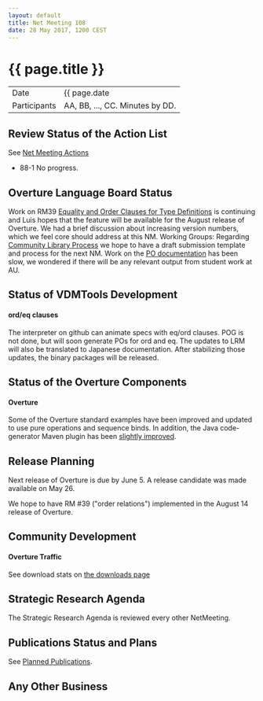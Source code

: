 ```yaml
---
layout: default
title: Net Meeting 108
date: 28 May 2017, 1200 CEST
---
```


<script src="https://code.jquery.com/jquery-1.11.1.min.js">
</script>
<script src="/javascripts/edit.js"></script>
<script>setEditButonNm();</script>

# {{ page.title }}

|||
|---|---|
| Date | {{ page.date | date: "%-d %B %Y, %R %Z"}} |
| Participants | AA, BB, ..., CC.  Minutes by DD. |


## Review Status of the Action List

See [Net Meeting Actions](https://github.com/overturetool/overturetool.github.io/issues?q=is%3Aopen+is%3Aissue+label%3A%22action+net-meeting%22)

* 88-1 No progress.


## Overture Language Board Status

Work on RM39 [Equality and Order Clauses for Type Definitions](https://github.com/overturetool/language/issues/39) is continuing and Luis hopes that the feature will be available for the August release of Overture. We had a brief discussion about increasing version numbers, which we feel core should address at this NM. Working Groups: Regarding [Community Library Process](https://github.com/overturetool/language/issues/41) we hope to have a draft submission template and process for the next NM. Work on the [PO documentation](https://github.com/overturetool/language/issues/33) has been slow, we wondered if there will be any relevant output from student work at AU.

## Status of VDMTools Development

#### ord/eq clauses

The interpreter on github can animate specs with eq/ord clauses.
POG is not done, but will soon generate POs for ord and eq.
The updates to LRM will also be translated to Japanese documentation.
After stabilizing those updates, the binary packages will be released.

##  Status of the Overture Components

#### Overture
 
Some of the Overture standard examples have been improved and updated to use pure operations and sequence binds. In addition, the Java code-generator Maven plugin has been [slightly improved](https://github.com/overturetool/overture/issues/627).


##  Release Planning

Next release of Overture is due by June 5. A release candidate was made available on May 26.

We hope to have RM #39 ("order relations") implemented in the August 14 release of Overture.

##  Community Development

#### Overture Traffic

See download stats on [the downloads page](https://www.overturetool.org/download/)


##  Strategic Research Agenda

The Strategic Research Agenda is reviewed every other NetMeeting.


##  Publications Status and Plans

See [Planned Publications](https://www.overturetool.org/publications/PlannedPublications.html).


##  Any Other Business

<div id="edit_page_div"></div>

